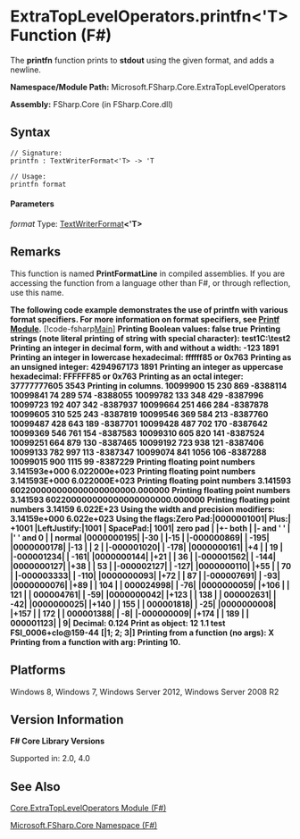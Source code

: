 # ExtraTopLevelOperators.printfn<'T> Function (F#)

The **printfn** function prints to **stdout** using the given format, and adds a newline.

**Namespace/Module Path:** Microsoft.FSharp.Core.ExtraTopLevelOperators

**Assembly:** FSharp.Core (in FSharp.Core.dll)


## Syntax

```
// Signature:
printfn : TextWriterFormat<'T> -> 'T

// Usage:
printfn format
```

#### Parameters
*format*
Type: [TextWriterFormat](http://msdn.microsoft.com/en-us/library/2080c4a5-7bdd-4a01-8e01-10b498af92de)**&lt;'T&gt;**




## Remarks
This function is named **PrintFormatLine** in compiled assemblies. If you are accessing the function from a language other than F#, or through reflection, use this name.

**The following code example demonstrates the use of printfn with various format specifiers. For more information on format specifiers, see [Printf Module](http://msdn.microsoft.com/en-us/library/ea074733-6b5d-498c-ac88-7e4e0f8ded25).**
[!code-fsharp[Main](snippets/fscorelib2/snippet9.fs)]
**Printing Boolean values: false true**
**Printing strings (note literal printing of string with special character): test1C:\test2**
**Printing an integer in decimal form, with and without a width: -123       1891**
**Printing an integer in lowercase hexadecimal: ffffff85 or 0x763**
**Printing as an unsigned integer: 4294967173 1891**
**Printing an integer as uppercase hexadecimal: FFFFFF85 or 0x763**
**Printing as an octal integer: 37777777605 3543**
**Printing in columns.  10099900        15       230       869  -8388114**
**10099841        74       289       574  -8388055**
**10099782       133       348       429  -8387996**
**10099723       192       407       342  -8387937**
**10099664       251       466       284  -8387878**
**10099605       310       525       243  -8387819**
**10099546       369       584       213  -8387760**
**10099487       428       643       189  -8387701**
**10099428       487       702       170  -8387642**
**10099369       546       761       154  -8387583**
**10099310       605       820       141  -8387524**
**10099251       664       879       130  -8387465**
**10099192       723       938       121  -8387406**
**10099133       782       997       113  -8387347**
**10099074       841      1056       106  -8387288**
**10099015       900      1115        99  -8387229**
**Printing floating point numbers 3.141593e+000 6.022000e+023**
**Printing floating point numbers 3.141593E+000 6.022000E+023**
**Printing floating point numbers 3.141593 602200000000000000000000.000000**
**Printing floating point numbers 3.141593 602200000000000000000000.000000**
**Printing floating point numbers 3.14159 6.022E+23**
**Using the width and precision modifiers: 3.14159e+000 6.022e+023**
**Using the flags:Zero Pad:|0000001001| Plus:|     +1001 |LeftJustify:|1001      | SpacePad:| 1001|**
**zero pad   | |+- both   | |- and ' ' | |' ' and 0 | | normal**
**|0000000195| |-30       | |-15       | |-000000869| |      -195|**
**|0000000178| |-13       | | 2        | |-000001020| |      -178|**
**|0000000161| |+4        | | 19       | |-000001234| |      -161|**
**|0000000144| |+21       | | 36       | |-000001562| |      -144|**
**|0000000127| |+38       | | 53       | |-000002127| |      -127|**
**|0000000110| |+55       | | 70       | |-000003333| |      -110|**
**|0000000093| |+72       | | 87       | |-000007691| |       -93|**
**|0000000076| |+89       | | 104      | | 000024998| |       -76|**
**|0000000059| |+106      | | 121      | | 000004761| |       -59|**
**|0000000042| |+123      | | 138      | | 000002631| |       -42|**
**|0000000025| |+140      | | 155      | | 000001818| |       -25|**
**|0000000008| |+157      | | 172      | | 000001388| |        -8|**
**|-000000009| |+174      | | 189      | | 000001123| |         9|**
**Decimal: 0.124**
**Print as object: 12 1.1 test FSI_0006+clo@159-44**
**[|1; 2; 3|]**
**Printing from a function (no args): X**
**Printing from a function with arg: Printing 10.**
## Platforms
Windows 8, Windows 7, Windows Server 2012, Windows Server 2008 R2


## Version Information
**F# Core Library Versions**

Supported in: 2.0, 4.0




## See Also
[Core.ExtraTopLevelOperators Module &#40;F&#35;&#41;](Core.ExtraTopLevelOperators+Module+%28FSharp%29.md)

[Microsoft.FSharp.Core Namespace &#40;F&#35;&#41;](Microsoft.FSharp.Core+Namespace+%28FSharp%29.md)

